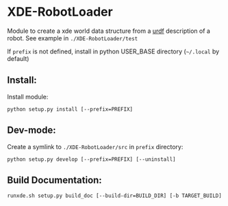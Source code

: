 XDE-RobotLoader
===============

Module to create a xde world data structure from a
[urdf][1] description of a robot. See example in `./XDE-RobotLoader/test`

If `prefix` is not defined, install in python USER_BASE directory (`~/.local` by default)

Install:
---------
Install module:

`python setup.py install [--prefix=PREFIX]`

Dev-mode:
----------------
Create a symlink to `./XDE-RobotLoader/src` in `prefix` directory:

`python setup.py develop [--prefix=PREFIX] [--uninstall]`

Build Documentation:
--------------------

`runxde.sh setup.py build_doc [--build-dir=BUILD_DIR] [-b TARGET_BUILD]`


[1]: http://www.ros.org/wiki/urdf
